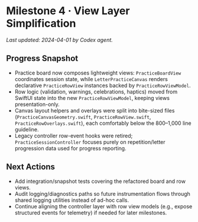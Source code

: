 # Milestone 4 · View Layer Simplification

_Last updated: 2024-04-01 by Codex agent._

## Progress Snapshot
- Practice board now composes lightweight views: `PracticeBoardView` coordinates session state, while `LetterPracticeCanvas` renders declarative `PracticeRowView` instances backed by `PracticeRowViewModel`.
- Row logic (validation, warnings, celebrations, haptics) moved from SwiftUI state into the new `PracticeRowViewModel`, keeping views presentation-only.
- Canvas layout helpers and overlays were split into bite-sized files (`PracticeCanvasGeometry.swift`, `PracticeRowView.swift`, `PracticeRowOverlays.swift`), each comfortably below the 800–1,000 line guideline.
- Legacy controller row-event hooks were retired; `PracticeSessionController` focuses purely on repetition/letter progression data used for progress reporting.

## Next Actions
- Add integration/snapshot tests covering the refactored board and row views.
- Audit logging/diagnostics paths so future instrumentation flows through shared logging utilities instead of ad-hoc calls.
- Continue aligning the controller layer with row view models (e.g., expose structured events for telemetry) if needed for later milestones.
